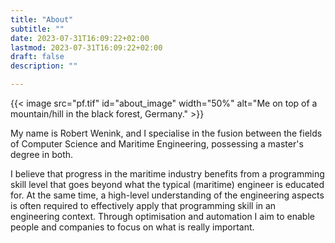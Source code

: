 ```yaml
---
title: "About"
subtitle: ""
date: 2023-07-31T16:09:22+02:00
lastmod: 2023-07-31T16:09:22+02:00
draft: false
description: ""

---
```


<!--more-->
<div class="wrap-around">
{{< image src="pf.tif" id="about_image" width="50%" alt="Me on top of a mountain/hill in the black forest, Germany." >}}

My name is Robert Wenink, and I specialise in the fusion between the fields of Computer Science and Maritime Engineering, possessing a master's degree in both. 

I believe that progress in the maritime industry benefits from a programming skill level that goes beyond what the typical (maritime) engineer is educated for. At the same time, a high-level understanding of the engineering aspects is often required to effectively apply that programming skill in an engineering context. Through optimisation and automation I aim to enable people and companies to focus on what is really important.
<!-- Through -code or process- optimisation and automation, I want to enable others to companies can focus on the subjects that really matter. -->


